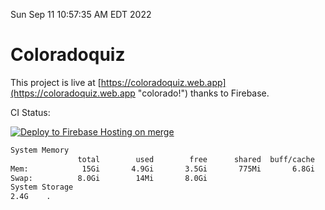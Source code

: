 Sun Sep 11 10:57:35 AM EDT 2022

# Coloradoquiz


This project is live at [https://coloradoquiz.web.app](https://coloradoquiz.web.app "colorado!") thanks to Firebase.

CI Status: 

[![Deploy to Firebase Hosting on merge](https://github.com/teamkushal/coloradoquiz/actions/workflows/firebase-hosting-merge.yml/badge.svg)](https://github.com/teamkushal/coloradoquiz/actions/workflows/firebase-hosting-merge.yml)

```bash
System Memory
               total        used        free      shared  buff/cache   available
Mem:            15Gi       4.9Gi       3.5Gi       775Mi       6.8Gi       9.1Gi
Swap:          8.0Gi        14Mi       8.0Gi
System Storage
2.4G	.
```
```bash
